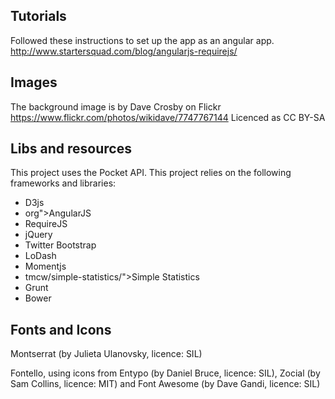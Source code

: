## Tutorials
Followed these instructions to set up the app as an angular app.
http://www.startersquad.com/blog/angularjs-requirejs/

## Images
The background image is by Dave Crosby on Flickr https://www.flickr.com/photos/wikidave/7747767144 Licenced as CC BY-SA

## Libs and resources
This project uses the Pocket API.
This project relies on the following frameworks and libraries:

* D3js
* org">AngularJS
* RequireJS
* jQuery
* Twitter Bootstrap
* LoDash
* Momentjs
* tmcw/simple-statistics/">Simple Statistics
* Grunt
* Bower

## Fonts and Icons

Montserrat (by Julieta Ulanovsky, licence: SIL)

Fontello, using icons from Entypo (by Daniel Bruce, licence: SIL), Zocial (by Sam Collins, licence: MIT) and Font Awesome (by Dave Gandi, licence: SIL)
